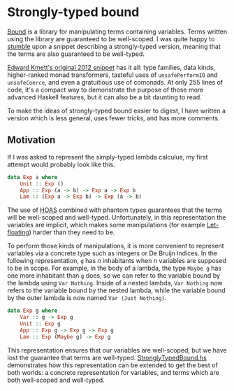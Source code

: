 Strongly-typed bound
===

[Bound](http://hackage.haskell.org/package/bound) is a library for manipulating terms containing variables. Terms written using the library are guaranteed to be well-scoped. I was quite happy to [stumble](http://gelisam.blogspot.ca/2014/10/understanding-strongly-typed-bound-part.html) upon a snippet describing a strongly-typed version, meaning that the terms are also guaranteed to be well-typed.

[Edward Kmett's original 2012 snippet](http://lpaste.net/79582) has it all: type families, data kinds, higher-ranked monad transformers, tasteful uses of `unsafePerformIO` and `unsafeCoerce`, and even a gratuitious use of comonads. At only 255 lines of code, it's a compact way to demonstrate the purpose of those more advanced Haskell features, but it can also be a bit daunting to read.

To make the ideas of strongly-typed bound easier to digest, I have written a version which is less general, uses fewer tricks, and has more comments.

Motivation
---

If I was asked to represent the simply-typed lambda calculus, my first attempt would probably look like this.

```haskell
data Exp a where
    Unit :: Exp ()
    App :: Exp (a -> b) -> Exp a -> Exp b
    Lam :: (Exp a -> Exp b) -> Exp (a -> b)
```

The use of [HOAS](http://en.wikipedia.org/wiki/Higher-order_abstract_syntax) combined with phantom types guarantees that the terms will be well-scoped and well-typed. Unfortunately, in this representation the variables are implicit, which makes some manipulations (for example [Let-floating](http://research.microsoft.com/~simonpj/papers/float.ps.gz)) harder than they need to be.

To perform those kinds of manipulations, it is more convenient to represent variables via a concrete type such as integers or De Bruijn indices. In the following representation, `g` has _n_ inhabitants when _n_ variables are supposed to be in scope. For example, in the body of a lambda, the type `Maybe g` has one more inhabitant than `g` does, so we can refer to the variable bound by the lambda using `Var Nothing`. Inside of a nested lambda, `Var Nothing` now refers to the variable bound by the nested lambda, while the variable bound by the outer lambda is now named `Var (Just Nothing)`.

```haskell
data Exp g where
    Var :: g -> Exp g
    Unit :: Exp g
    App :: Exp g -> Exp g -> Exp g
    Lam :: Exp (Maybe g) -> Exp g
```

This representation ensures that our variables are well-scoped, but we have lost the guarantee that terms are well-typed. [StronglyTypedBound.hs](StronglyTypedBound.hs) demonstrates how this representation can be extended to get the best of both worlds: a concrete representation for variables, and terms which are both well-scoped and well-typed.
